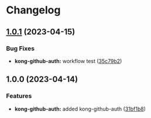 # Changelog

## [1.0.1](https://github.com/ptonini/luarocks/compare/kong-github-auth-v1.0.0...kong-github-auth-v1.0.1) (2023-04-15)


### Bug Fixes

* **kong-github-auth:** workflow test ([35c79b2](https://github.com/ptonini/luarocks/commit/35c79b218b9e8cb5a4f3d07801013fa033a181a8))

## 1.0.0 (2023-04-14)


### Features

* **kong-github-auth:** added kong-github-auth ([31bf1b8](https://github.com/ptonini/luarocks/commit/31bf1b8f404ef28ddeb14f44b4a2c891e0e12123))
